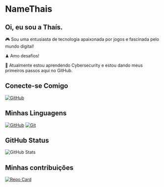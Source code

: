 # NameThais
## Oi, eu sou a Thaís. 
🎮 Sou uma entusiasta de tecnologia apaixonada por jogos e fascinada pelo mundo digital! 

♟ Amo desafios!

🌱 Atualmente estou aprendendo Cybersecurity e estou dando meus primeiros passos aqui no GitHub.

##  Conecte-se Comigo 
[![GitHub](https://img.shields.io/badge/GitHub-ec63a1?style=for-the-badge&logo=linkedin&logoColor=white)](https://github.com/NameThais/)

## Minhas Linguagens
[![GitHub](https://img.shields.io/badge/GitHub-ec63a1?style=for-the-badge&logo=GitHub&logoColor=white)](https://docs.github.com/pt)
[![Git](https://img.shields.io/badge/Git-ec63a1?style=for-the-badge&logo=Git&logoColor=white)](https://git-scm.com/doc)

## GitHub Status
![GitHub Stats](https://github-readme-stats.vercel.app/api?username=NameThais&theme=transparent&bg_color=ec63a1&border_color=FFF&show_icons=true&icon_color=FFF&title_color=E94D5F&text_color=FFF&hide_title=true&hide=stars)

## Minhas contribuições 
[![Repo Card](https://github-readme-stats.vercel.app/api/pin/?username=NameThais&repo=dio-lab-open-source&bg_color=ec63a1&border_color=FFF&show_icons=true&icon_color=FFF&title_color=FFF&text_color=FFF)](https://github.com/NameThais/dio-lab-open-source)